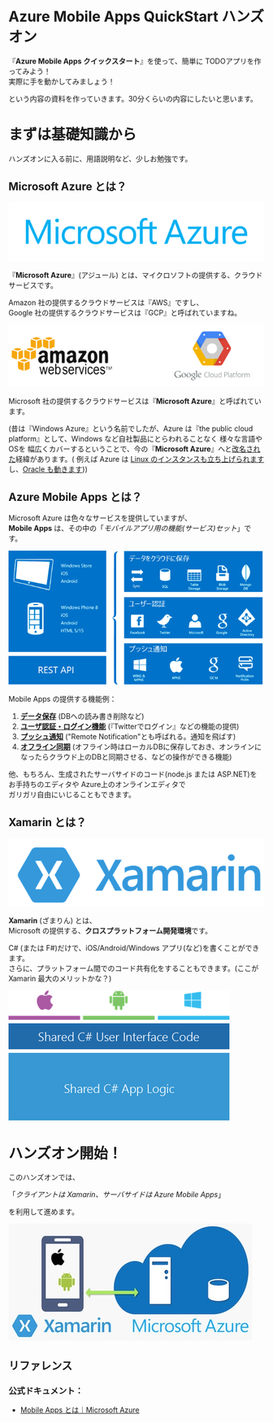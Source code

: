 # Azure Mobile Apps QuickStart ハンズオン

『**Azure Mobile Apps クイックスタート**』を使って、簡単に TODOアプリを作ってみよう！   
実際に手を動かしてみましょう！   

という内容の資料を作っていきます。30分くらいの内容にしたいと思います。

# まずは基礎知識から

ハンズオンに入る前に、用語説明など、少しお勉強です。

## Microsoft Azure とは？

![microsoft azure](img/azure.png)

『**Microsoft Azure**』(アジュール) とは、マイクロソフトの提供する、クラウドサービスです。

Amazon 社の提供するクラウドサービスは『AWS』ですし、    
Google 社の提供するクラウドサービスは『GCP』と呼ばれていますね。

![microsoft azure](img/other-cloud-services.png)

Microsoft 社の提供するクラウドサービスは『**Microsoft Azure**』と呼ばれています。  

(昔は『Windows Azure』という名前でしたが、Azure は『the public cloud platform』として、Windows など自社製品にとらわれることなく 様々な言語やOSを 幅広くカバーするということで、今の『**Microsoft Azure**』へと[改名された](https://blogs.msdn.microsoft.com/windowsazurej/2014/03/26/windows-azuremicrosoft-azure/)経緯があります。( 例えば Azure は [Linux のインスタンスも立ち上げられます](https://azure.microsoft.com/ja-jp/pricing/details/virtual-machines/linux/)し、[Oracle も動きます](https://azure.microsoft.com/ja-jp/campaigns/oracle/)))   


## Azure Mobile Apps とは？

Microsoft Azure は色々なサービスを提供していますが、    
**Mobile Apps** は、その中の「*モバイルアプリ用の機能(サービス)セット*」です。

![azure mobile apps](img/mobileapps-overview.png)

Mobile Apps の提供する機能例：

1. <u>**データ保存**</u> (DBへの読み書き削除など)
1. <u>**ユーザ認証・ログイン機能**</u> (『Twitterでログイン』などの機能の提供)
1. <u>**プッシュ通知**</u> ("Remote Notification"とも呼ばれる。通知を飛ばす)
1. <u>**オフライン同期**</u> (オフライン時はローカルDBに保存しておき、オンラインになったらクラウド上のDBと同期させる、などの操作ができる機能)

他、もちろん、生成されたサーバサイドのコード(node.js または ASP.NET)を    
お手持ちのエディタや Azure上のオンラインエディタで    
ガリガリ自由にいじることもできます。

## Xamarin とは？

![xamarin-logo](img/xamarin-logo.png)

**Xamarin** (ざまりん) とは、   
Microsoft の提供する、**クロスプラットフォーム開発環境**です。    

C# (または F#)だけで、iOS/Android/Windows アプリ(など)を書くことができます。    
さらに、プラットフォーム間でのコード共有化をすることもできます。(ここが Xamarin 最大のメリットかな？)

![xamarin-logo](img/xamarin.png)

# ハンズオン開始！

このハンズオンでは、

「*クライアントは Xamarin、サーバサイドは Azure Mobile Apps*」

を利用して進めます。

![](img/architecture.jpg)
## リファレンス

### 公式ドキュメント：

* [Mobile Apps とは｜Microsoft Azure](https://docs.microsoft.com/ja-jp/azure/app-service-mobile/app-service-mobile-value-prop)
